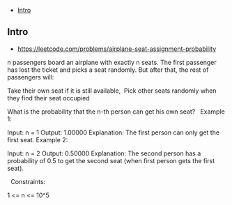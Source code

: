 - [Intro](#intro)

## Intro

- https://leetcode.com/problems/airplane-seat-assignment-probability

n passengers board an airplane with exactly n seats. The first passenger has lost the ticket and picks a seat randomly. But after that, the rest of passengers will:

Take their own seat if it is still available, 
Pick other seats randomly when they find their seat occupied 

What is the probability that the n-th person can get his own seat?
 
Example 1:

Input: n = 1
Output: 1.00000
Explanation: The first person can only get the first seat.
Example 2:

Input: n = 2
Output: 0.50000
Explanation: The second person has a probability of 0.5 to get the second seat (when first person gets the first seat).

 
Constraints:

1 <= n <= 10^5
